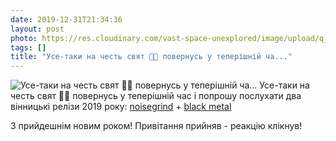 ```yaml
---
date: 2019-12-31T21:34:36
layout: post
photo: https://res.cloudinary.com/vast-space-unexplored/image/upload/q_auto,dpr_auto,w_auto/photos/photo_839_31-12-2019_21-34-36.jpg
tags: []
title: "Усе-таки на честь свят 🎅🏻 повернусь у теперішній ча..."
---
```

![Усе-таки на честь свят 🎅🏻 повернусь у теперішній ча...](https://res.cloudinary.com/vast-space-unexplored/image/upload/q_auto,dpr_auto,w_auto/photos/photo_839_31-12-2019_21-34-36.jpg)
Усе-таки на честь свят 🎅🏻 повернусь у теперішній час і попрошу послухати два вінницькі релізи 2019 року: [noisegrind](https://matyrboja.bandcamp.com/album/podarunok-pid-podushku-nahui) + [black metal](https://gravecircles.bandcamp.com/album/tome-ii) 

З прийдешнім новим роком! Привітання прийняв - реакцію клікнув!